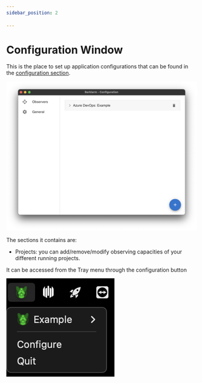 ```yaml
---
sidebar_position: 2

---
```

# Configuration Window

This is the place to set up application configurations that can be found in the [configuration section](/docs/configuration).

![Configuration window](./img/configuration_window_observers.png)

The sections it contains are:

* Projects: you can add/remove/modify observing capacities of your different running projects.

It can be accessed from the Tray menu through the configuration button

![menu](./img/menu.png)